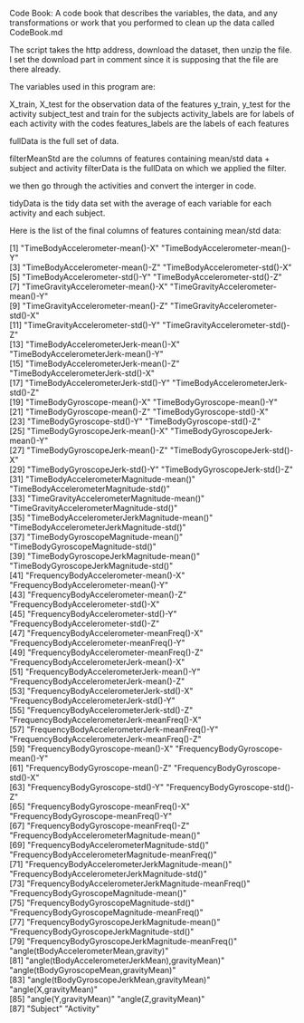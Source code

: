 
Code Book: A code book that describes the variables, the data, and any transformations or work that you performed to clean up the data called CodeBook.md

The script takes the http address, download the dataset, then unzip the file.
I set the download part in comment since it is supposing that the file are there already.

The variables used in this program are:

X_train, X_test for the observation data of the features
y_train, y_test for the activity
subject_test and train for the subjects
activity_labels are for labels of each activity with the codes
features_labels are the labels of each features 

fullData is the full set of data.

filterMeanStd are the columns of features containing mean/std data + subject and activity
filterData is the fullData on which we applied the filter.

we then go through the activities and convert the interger in code.

tidyData is the tidy data set with the average of each variable for each activity and each subject.

Here is the list of the final columns of features containing mean/std data:

[1] "TimeBodyAccelerometer-mean()-X"                     "TimeBodyAccelerometer-mean()-Y"                    
[3] "TimeBodyAccelerometer-mean()-Z"                     "TimeBodyAccelerometer-std()-X"                     
[5] "TimeBodyAccelerometer-std()-Y"                      "TimeBodyAccelerometer-std()-Z"                     
[7] "TimeGravityAccelerometer-mean()-X"                  "TimeGravityAccelerometer-mean()-Y"                 
[9] "TimeGravityAccelerometer-mean()-Z"                  "TimeGravityAccelerometer-std()-X"                  
[11] "TimeGravityAccelerometer-std()-Y"                   "TimeGravityAccelerometer-std()-Z"                  
[13] "TimeBodyAccelerometerJerk-mean()-X"                 "TimeBodyAccelerometerJerk-mean()-Y"                
[15] "TimeBodyAccelerometerJerk-mean()-Z"                 "TimeBodyAccelerometerJerk-std()-X"                 
[17] "TimeBodyAccelerometerJerk-std()-Y"                  "TimeBodyAccelerometerJerk-std()-Z"                 
[19] "TimeBodyGyroscope-mean()-X"                         "TimeBodyGyroscope-mean()-Y"                        
[21] "TimeBodyGyroscope-mean()-Z"                         "TimeBodyGyroscope-std()-X"                         
[23] "TimeBodyGyroscope-std()-Y"                          "TimeBodyGyroscope-std()-Z"                         
[25] "TimeBodyGyroscopeJerk-mean()-X"                     "TimeBodyGyroscopeJerk-mean()-Y"                    
[27] "TimeBodyGyroscopeJerk-mean()-Z"                     "TimeBodyGyroscopeJerk-std()-X"                     
[29] "TimeBodyGyroscopeJerk-std()-Y"                      "TimeBodyGyroscopeJerk-std()-Z"                     
[31] "TimeBodyAccelerometerMagnitude-mean()"              "TimeBodyAccelerometerMagnitude-std()"              
[33] "TimeGravityAccelerometerMagnitude-mean()"           "TimeGravityAccelerometerMagnitude-std()"           
[35] "TimeBodyAccelerometerJerkMagnitude-mean()"          "TimeBodyAccelerometerJerkMagnitude-std()"          
[37] "TimeBodyGyroscopeMagnitude-mean()"                  "TimeBodyGyroscopeMagnitude-std()"                  
[39] "TimeBodyGyroscopeJerkMagnitude-mean()"              "TimeBodyGyroscopeJerkMagnitude-std()"              
[41] "FrequencyBodyAccelerometer-mean()-X"                "FrequencyBodyAccelerometer-mean()-Y"               
[43] "FrequencyBodyAccelerometer-mean()-Z"                "FrequencyBodyAccelerometer-std()-X"                
[45] "FrequencyBodyAccelerometer-std()-Y"                 "FrequencyBodyAccelerometer-std()-Z"                
[47] "FrequencyBodyAccelerometer-meanFreq()-X"            "FrequencyBodyAccelerometer-meanFreq()-Y"           
[49] "FrequencyBodyAccelerometer-meanFreq()-Z"            "FrequencyBodyAccelerometerJerk-mean()-X"           
[51] "FrequencyBodyAccelerometerJerk-mean()-Y"            "FrequencyBodyAccelerometerJerk-mean()-Z"           
[53] "FrequencyBodyAccelerometerJerk-std()-X"             "FrequencyBodyAccelerometerJerk-std()-Y"            
[55] "FrequencyBodyAccelerometerJerk-std()-Z"             "FrequencyBodyAccelerometerJerk-meanFreq()-X"       
[57] "FrequencyBodyAccelerometerJerk-meanFreq()-Y"        "FrequencyBodyAccelerometerJerk-meanFreq()-Z"       
[59] "FrequencyBodyGyroscope-mean()-X"                    "FrequencyBodyGyroscope-mean()-Y"                   
[61] "FrequencyBodyGyroscope-mean()-Z"                    "FrequencyBodyGyroscope-std()-X"                    
[63] "FrequencyBodyGyroscope-std()-Y"                     "FrequencyBodyGyroscope-std()-Z"                    
[65] "FrequencyBodyGyroscope-meanFreq()-X"                "FrequencyBodyGyroscope-meanFreq()-Y"               
[67] "FrequencyBodyGyroscope-meanFreq()-Z"                "FrequencyBodyAccelerometerMagnitude-mean()"        
[69] "FrequencyBodyAccelerometerMagnitude-std()"          "FrequencyBodyAccelerometerMagnitude-meanFreq()"    
[71] "FrequencyBodyAccelerometerJerkMagnitude-mean()"     "FrequencyBodyAccelerometerJerkMagnitude-std()"     
[73] "FrequencyBodyAccelerometerJerkMagnitude-meanFreq()" "FrequencyBodyGyroscopeMagnitude-mean()"            
[75] "FrequencyBodyGyroscopeMagnitude-std()"              "FrequencyBodyGyroscopeMagnitude-meanFreq()"        
[77] "FrequencyBodyGyroscopeJerkMagnitude-mean()"         "FrequencyBodyGyroscopeJerkMagnitude-std()"         
[79] "FrequencyBodyGyroscopeJerkMagnitude-meanFreq()"     "angle(tBodyAccelerometerMean,gravity)"             
[81] "angle(tBodyAccelerometerJerkMean),gravityMean)"     "angle(tBodyGyroscopeMean,gravityMean)"             
[83] "angle(tBodyGyroscopeJerkMean,gravityMean)"          "angle(X,gravityMean)"                              
[85] "angle(Y,gravityMean)"                               "angle(Z,gravityMean)"                              
[87] "Subject"                                            "Activity"                                    
